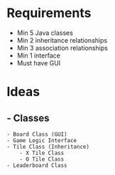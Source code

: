 # **Requirements**

- Min 5 Java classes
- Min 2 inheritance relationships
- Min 3 association relationships
- Min 1 interface
- Must have GUI

# Ideas
## - Classes
	- Board Class (GUI)
	- Game Logic Interface
	- Tile Class (Inheritance)
		- X Tile Class
		- O Tile Class
	- Leaderboard Class
	
